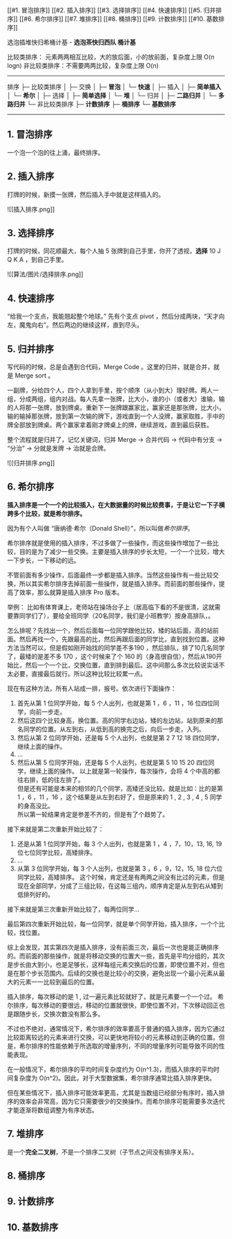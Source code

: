 [[#1. 冒泡排序]]
[[#2. 插入排序]]
[[#3. 选择排序]]
[[#4. 快速排序]]
[[#5. 归并排序]]
[[#6. 希尔排序]]
[[#7. 堆排序]]
[[#8. 桶排序]]
[[#9. 计数排序]]
[[#10. 基数排序]]


选泡插堆快归希桶计基 - **选泡茶快归西队 桶计基**

比较类排序： 元素两两相互比较，大的放后面，小的放前面，复杂度上限 O(n logn)
非比较类排序：不需要两两比较，复杂度上限 O(n)
****
排序
├─ 比较类排序 
│   ├─ 交换
│        ├─ **冒泡**
│        └─ **快速**
│   ├─ 插入
│        ├─ **简单插入**
│        └─ **希尔**
│   ├─ 选择
│        ├─ **简单选择**
│        └─ **堆**
│   └─ 归并
│        ├─ **二路归并**
│        └─ **多路归并**
└─ 非比较类排序
    ├─ **计数排序**
    ├─ **桶排序**
	└─ **基数排序**

****

## 1. 冒泡排序

一个泡一个泡的往上涌，最终排序。

## 2. 插入排序

打牌的时候，新摸一张牌，然后插入手中就是这样插入的。

![[插入排序.png]]
## 3. 选择排序

打牌的时候，同花顺最大，每个人抽 5 张牌到自己手里，你开了透视，**选择** 10 J Q K A ，到自己手里。

![[算法/图片/选择排序.png]]

## 4. 快速排序

“给我一个支点，我能翘起整个地球。”
先有个支点 pivot ，然后分成两块，“天才向左，魔鬼向右”。然后两边的继续这样，直到尽头。

## 5. 归并排序

写代码的时候，总是会遇到合代码，Merge Code 。这里的归并，就是合并，就是 Merge sort 。  

一副牌，分给四个人，四个人拿到手里，按个顺序（从小到大）理好牌。两人一组，分成两组，组内对战。每人先拿一张牌，比大小，谁的小（或者大）谁输，输的人将那一张牌，放到牌桌。重新下一张牌跟赢家比，赢家还是那张牌，比大小，输的输掉那张牌，放到第一次输的牌下，游戏直到一个人没牌，赢家取胜，手中的牌全部放到牌桌。两个赢家拿着刚才牌桌上的牌，继续游戏，直到最后获胜。

整个流程就是归并了，记忆关键词，归并 Merge -> 合并代码 -> 代码中有分支 -> “分治” -> 分就是发牌 -> 治就是合牌。

![[归并排序.png]]
## 6. 希尔排序

**插入排序是一个一个的比较插入，在大数据量的时候比较费事，于是让它一下子横跨多个比较，就是希尔排序。**

因为有个人叫做 “唐纳德·希尔（Donald Shell）”，所以叫做*希尔排序*。

希尔排序就是使用的插入排序，不过多做了一些操作，而这些操作增加了一些比较，目的是为了减少一些交换。主要是插入排序的步长太短，一个一个比较，增大一下步长，一下移动的远。

不管前面有多少操作，后面最终一步都是插入排序。当然这些操作有一些比较交换，所以其实希尔排序去掉前面一些操作，就是插入排序。而前面的那些操作，提高了效率，那么就算是插入排序 Pro 版本。

举例：
比如有体育课上，老师站在操场台子上（居高临下看的不是很清，这就需要靠同学们了），要给全班同学（20名同学，我们是小班教学）按身高排队，。

怎么排呢？先找出一个，然后后面每一位同学跟他比较，矮的站后面，高的站前面。然后再找一个，先跟最高的比，然后再跟后面的同学比，直到找到位置。这种方法当然可以，但是假如刚开始找的同学差不多190 ，然后排队，排了10几名同学了，最矮的是差不多 170 ，这个时候来了个 160 的（身高很自信），然后从190开始比，然后一个一个比，交换位置，直到排到最后。这中间那么多次比较说实话不太必要，直接最后就行。所以这种比较比较累一点。

现在有这种方法，所有人站成一排，报号。依次进行下面操作：
1.  首先从第 1 位同学开始，每 5 个人出列，也就是第 1 ，6 ，11 ，16 位四位同学，向前一步走。
2. 然后这四个比较身高，换位置。高的同学右边站，矮的左边站，站到原来的那名同学的位置。从左到右，从低到高的换完之后，向后一步走，入列。
3. 然后从第 2 位同学开始，还是每 5 个人出列，也就是第 2 7 12 18 四位同学，继续上面的操作。
4. ...
5. 然后从第 5 位同学开始，还是每 5 个人出列，也就是第 5 10 15 20 四位同学，继续上面的操作。
以上就是第一轮操作，每次操作，会将 4 个中高的都往右排，低的往左排了。  
但是还有可能是本来的相邻的几个同学，高矮还没比较。就是比如：比的是第 1 ，6 ，11 ，16 ，这个结果是从左到右好了，但是原来的 1 , 2 , 3 , 4 , 5 同学的身高没比。  
所以第一轮结果肯定是参差不齐的，但是有了个趋势了。

接下来就是第二次重新开始比较了：
1. 还是从第 1 位同学开始，每 3 个人出列，也就是第 1 ，4 ，7，10，13, 16, 19 位七位同学比较，高矮排序。
2. ...
3. 从第 3 位同学开始，每 3 个人出列，也就是第 3 ，6 ，9，12，15, 18 位六位同学比较，高矮排序。
这个时候，肯定还是有两两之间没有比过的元素，但是现在全部同学，分成了三组比较，在这每三组内，顺序肯定是从左到右从矮到低排列好的。

接下来就是第三次重新开始比较了，每两位同学...

最后第四次重新开始比较，每一位同学，就是单个同学开始，插入排序，一个个比较，找位置。

综上会发现，其实第四次是插入排序，没有前面三次，最后一次也是能正确排序的。而前面的那些操作，就是将移动交换的位置大一些，首先是平均分组的，其次是步长由大到小，也是足够长，这样每组元素交换后的位置，即使位置不对，但也是在那个步长范围内。后续的交换也是比较小的交换，避免出现一个最小元素从最大的元素一一比较到最后的位置。

插入排序，每次移动的是 1 , 过一遍元素比较就好了，就是元素要一个一个过。
希尔排序，每次移动的要很远，移动的位置就很快，即使位置不对，下次移动回正也是跟随步长，交换次数没有那么多。

不过也不绝对，通常情况下，希尔排序的效率要高于普通的插入排序，因为它通过比较距离较远的元素来进行交换，可以更快地将较小的元素移动到正确的位置。但是，希尔排序的性能依赖于所选取的增量序列，不同的增量序列可能导致不同的性能表现。

在一般情况下，希尔排序的平均时间复杂度约为 O(n^1.3)，而插入排序的平均时间复杂度为 O(n^2)。因此，对于大型数据集，希尔排序通常比插入排序更快。

但在某些情况下，插入排序可能效率更高，尤其是当数组已经部分有序时，插入排序的效率会非常高，因为它只需要很少的交换操作。而希尔排序可能需要多次迭代才能逐渐将数组调整为有序状态。

## 7. 堆排序

是一个**完全二叉树**，不是一个排序二叉树（子节点之间没有排序关系）。

## 8. 桶排序
## 9. 计数排序
## 10. 基数排序
 
